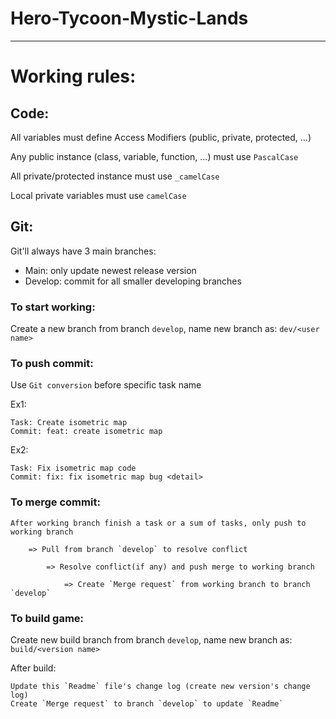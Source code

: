 # Hero-Tycoon-Mystic-Lands

---
# Working rules:
## Code:
All variables must define Access Modifiers (public, private, protected, ...)

Any public instance (class, variable, function, ...) must use `PascalCase`

All private/protected instance must use `_camelCase`

Local private variables must use `camelCase`
## Git: 
Git'll always have 3 main branches:
- Main: only update newest release version
- Develop: commit for all smaller developing branches

### To start working:
Create a new branch from branch `develop`, name new branch as: `dev/<user name>`
### To push commit:
Use `Git conversion` before specific task name

Ex1:

    Task: Create isometric map
    Commit: feat: create isometric map
Ex2:

    Task: Fix isometric map code
    Commit: fix: fix isometric map bug <detail>
### To merge commit:
    After working branch finish a task or a sum of tasks, only push to working branch 
    
        => Pull from branch `develop` to resolve conflict 
    
            => Resolve conflict(if any) and push merge to working branch 
    
                => Create `Merge request` from working branch to branch `develop`
### To build game:
Create new build branch from branch `develop`, name new branch as: `build/<version name>`

After build: 

    Update this `Readme` file's change log (create new version's change log)
    Create `Merge request` to branch `develop` to update `Readme`
